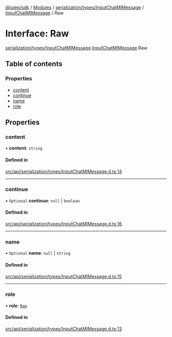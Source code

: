 [@julep/sdk](../README.md) / [Modules](../modules.md) / [serialization/types/InputChatMlMessage](../modules/serialization_types_InputChatMlMessage.md) / [InputChatMlMessage](../modules/serialization_types_InputChatMlMessage.InputChatMlMessage.md) / Raw

# Interface: Raw

[serialization/types/InputChatMlMessage](../modules/serialization_types_InputChatMlMessage.md).[InputChatMlMessage](../modules/serialization_types_InputChatMlMessage.InputChatMlMessage.md).Raw

## Table of contents

### Properties

- [content](serialization_types_InputChatMlMessage.InputChatMlMessage.Raw.md#content)
- [continue](serialization_types_InputChatMlMessage.InputChatMlMessage.Raw.md#continue)
- [name](serialization_types_InputChatMlMessage.InputChatMlMessage.Raw.md#name)
- [role](serialization_types_InputChatMlMessage.InputChatMlMessage.Raw.md#role)

## Properties

### content

• **content**: `string`

#### Defined in

[src/api/serialization/types/InputChatMlMessage.d.ts:14](https://github.com/julep-ai/samantha-monorepo/blob/9aefd53/sdks/js/src/api/serialization/types/InputChatMlMessage.d.ts#L14)

___

### continue

• `Optional` **continue**: ``null`` \| `boolean`

#### Defined in

[src/api/serialization/types/InputChatMlMessage.d.ts:16](https://github.com/julep-ai/samantha-monorepo/blob/9aefd53/sdks/js/src/api/serialization/types/InputChatMlMessage.d.ts#L16)

___

### name

• `Optional` **name**: ``null`` \| `string`

#### Defined in

[src/api/serialization/types/InputChatMlMessage.d.ts:15](https://github.com/julep-ai/samantha-monorepo/blob/9aefd53/sdks/js/src/api/serialization/types/InputChatMlMessage.d.ts#L15)

___

### role

• **role**: [`Raw`](../modules/serialization_types_InputChatMlMessageRole.InputChatMlMessageRole.md#raw)

#### Defined in

[src/api/serialization/types/InputChatMlMessage.d.ts:13](https://github.com/julep-ai/samantha-monorepo/blob/9aefd53/sdks/js/src/api/serialization/types/InputChatMlMessage.d.ts#L13)
